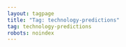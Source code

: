 ```yaml
---
layout: tagpage
title: "Tag: technology-predictions"
tag: technology-predictions
robots: noindex
---
```

